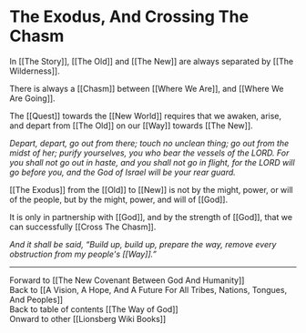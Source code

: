 # The Exodus, And Crossing The Chasm

In [[The Story]], [[The Old]] and [[The New]] are always separated by [[The Wilderness]]. 

There is always a [[Chasm]] between [[Where We Are]], and [[Where We Are Going]]. 

The [[Quest]] towards the [[New World]] requires that we awaken, arise, and depart from [[The Old]] on our [[Way]] towards [[The New]]. 

*Depart, depart, go out from there;
touch no unclean thing;
go out from the midst of her; purify yourselves,
you who bear the vessels of the LORD.
For you shall not go out in haste,
and you shall not go in flight,
for the LORD will go before you,
and the God of Israel will be your rear guard.*

[[The Exodus]] from the [[Old]] to [[New]] is not by the might, power, or will of the people, but by the might, power, and will of [[God]].  

It is only in partnership with [[God]], and by the strength of [[God]], that we can successfully [[Cross The Chasm]]. 

*And it shall be said, “Build up, build up, prepare the way,
remove every obstruction from my people's [[Way]].”*

___

Forward to [[The New Covenant Between God And Humanity]]  
Back to [[A Vision, A Hope, And A Future For All Tribes, Nations, Tongues, And Peoples]]  
Back to table of contents [[The Way of God]]  
Onward to other [[Lionsberg Wiki Books]]  

